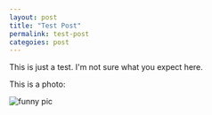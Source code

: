 ```yaml
---
layout: post
title: "Test Post"
permalink: test-post
categoies: post
---
```


This is just a test. I'm not sure what you expect here.

This is a photo:

![funny pic](http://jonkit.ca/cdn/2016-08-24-test-post-01.jpg)